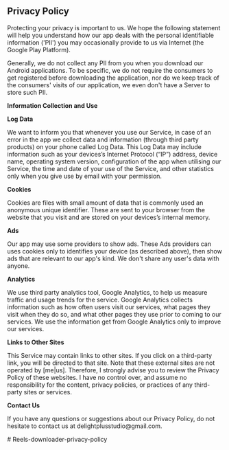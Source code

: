 
<html>
<body>
<h2>Privacy Policy</h2>

<p>Protecting your privacy is important to us. 
We hope the following statement will help you understand how our app deals with the personal identifiable information ('PII') you may occasionally provide to us via Internet (the Google Play Platform).</p>

<p>Generally, we do not collect any PII from you when you download our Android applications. 
To be specific, we do not require the consumers to get registered before downloading the application, 
nor do we keep track of the consumers' visits of our application, we even don't have a Server to store such PII.</p>

<p><strong>Information Collection and Use</strong></p>

<p><strong>Log Data</strong></p>
<p> We want to inform you that whenever you use our Service, in case of an error in the app we collect
    data and information (through third party products) on your phone called Log Data. This Log Data
    may include information such as your devices’s Internet Protocol (“IP”) address, device name,
    operating system version, configuration of the app when utilising our Service, the time and date
    of your use of the Service, and other statistics only when you give use by email with your permission.</p>

<p><strong>Cookies</strong></p>
<p>Cookies are files with small amount of data that is commonly used an anonymous unique identifier.
    These are sent to your browser from the website that you visit and are stored on your devices’s
    internal memory.</p>

<p><strong>Ads</strong></p>
<p>Our app may use some providers to show ads. These Ads providers can uses cookies only to identifies your device (as described above), 
then show ads that are relevant to our app's kind. We don't share any user's data with anyone.</p>

<p><strong>Analytics</strong></p>
<p>We use third party analytics tool, Google Analytics, to help us measure traffic and usage trends 
for the service. Google Analytics collects information such as how often users visit our services, 
what pages they visit when they do so, and what other pages they use prior to coming to our services. 
We use the information get from Google Analytics only to improve our services.</p>

<p><strong>Links to Other Sites</strong></p>
<p>This Service may contain links to other sites. If you click on a third-party link, you will be
    directed to that site. Note that these external sites are not operated by [me|us]. Therefore, I
    strongly advise you to review the Privacy Policy of these websites. I have no control over, and
    assume no responsibility for the content, privacy policies, or practices of any third-party
    sites or services.</p>

<p><strong>Contact Us</strong></p>
<p>If you have any questions or suggestions about our Privacy Policy, do not hesitate to contact
    us at delightplusstudio@gmail.com.</p>
    </body>
</html>
#   R e e l s - d o w n l o a d e r - p r i v a c y - p o l i c y 
 
 